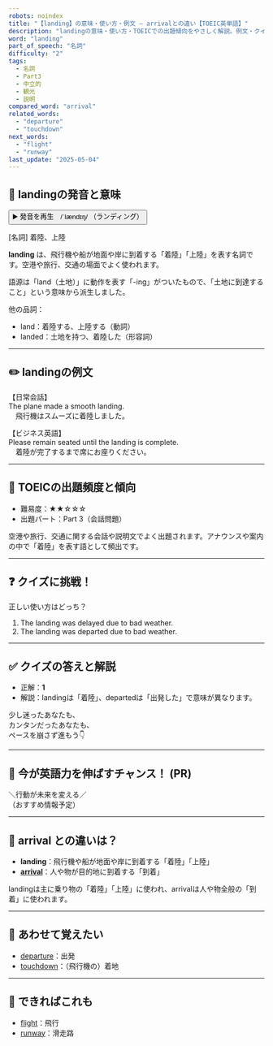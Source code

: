 ```yaml
---
robots: noindex
title: "【landing】の意味・使い方・例文 ― arrivalとの違い【TOEIC英単語】"
description: "landingの意味・使い方・TOEICでの出題傾向をやさしく解説。例文・クイズ付きでarrivalとの違いもわかりやすく学べます。"
word: "landing"
part_of_speech: "名詞"
difficulty: "2"
tags:
  - 名詞
  - Part3
  - 中立的
  - 観光
  - 説明
compared_word: "arrival"
related_words:
  - "departure"
  - "touchdown"
next_words:
  - "flight"
  - "runway"
last_update: "2025-05-04"
---
```


## 🔰 landingの発音と意味

<button class="play-audio" onclick="playTTS('landing')">
  <span class="play-audio-main">
    ▶️ 発音を再生　/ˈlændɪŋ/
  </span>
  <span class="play-audio-sub">
    （ランディング）
  </span>
</button>

[名詞] 着陸、上陸

**landing** は、飛行機や船が地面や岸に到着する「着陸」「上陸」を表す名詞です。空港や旅行、交通の場面でよく使われます。

語源は「land（土地）」に動作を表す「-ing」がついたもので、「土地に到達すること」という意味から派生しました。

他の品詞：  
- land：着陸する、上陸する（動詞）
- landed：土地を持つ、着陸した（形容詞）

---

## ✏️ landingの例文

【日常会話】  
The plane made a smooth landing.  
　飛行機はスムーズに着陸しました。

【ビジネス英語】  
Please remain seated until the landing is complete.  
　着陸が完了するまで席にお座りください。

---

## 🎯 TOEICの出題頻度と傾向

- 難易度：★★☆☆☆
- 出題パート：Part 3（会話問題）

空港や旅行、交通に関する会話や説明文でよく出題されます。アナウンスや案内の中で「着陸」を表す語として頻出です。

---

## ❓ クイズに挑戦！

正しい使い方はどっち？

1. The landing was delayed due to bad weather.  
2. The landing was departed due to bad weather.

---

## ✅ クイズの答えと解説

- 正解：**1**
- 解説：landingは「着陸」、departedは「出発した」で意味が異なります。

少し迷ったあなたも、  
カンタンだったあなたも、  
ペースを崩さず進もう👇️

---

## 🚀 今が英語力を伸ばすチャンス！ (PR)

<div class="info-center">
＼行動が未来を変える／<br>  
（おすすめ情報予定）
</div>

---

## 🤔  arrival との違いは？

- **landing**：飛行機や船が地面や岸に到着する「着陸」「上陸」
- **[arrival](/word/arrival/)**：人や物が目的地に到着する「到着」

landingは主に乗り物の「着陸」「上陸」に使われ、arrivalは人や物全般の「到着」に使われます。

---

## 🧩 あわせて覚えたい

- [departure](/word/departure/)：出発
- [touchdown](/word/touchdown/)：（飛行機の）着地

---

## 📖 できればこれも

- [flight](/word/flight/)：飛行
- [runway](/word/runway/)：滑走路

<!-- cvid: aid18_bid14 -->
